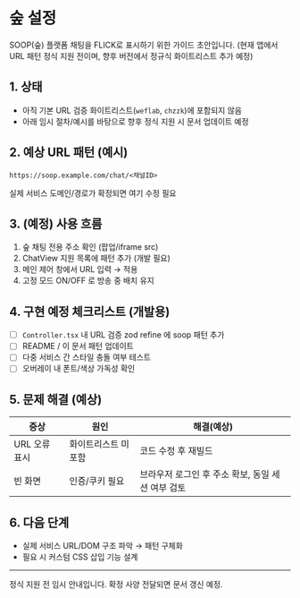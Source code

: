 # 숲 설정

SOOP(숲) 플랫폼 채팅을 FLICK로 표시하기 위한 가이드 초안입니다. (현재 앱에서 URL 패턴 정식 지원 전이며, 향후 버전에서 정규식 화이트리스트 추가 예정)

## 1. 상태
- 아직 기본 URL 검증 화이트리스트(`weflab`, `chzzk`)에 포함되지 않음
- 아래 임시 절차/예시를 바탕으로 향후 정식 지원 시 문서 업데이트 예정

## 2. 예상 URL 패턴 (예시)
```
https://soop.example.com/chat/<채널ID>
```
실제 서비스 도메인/경로가 확정되면 여기 수정 필요

## 3. (예정) 사용 흐름
1. 숲 채팅 전용 주소 확인 (팝업/iframe src)
2. ChatView 지원 목록에 패턴 추가 (개발 필요)
3. 메인 제어 창에서 URL 입력 → 적용
4. 고정 모드 ON/OFF 로 방송 중 배치 유지

## 4. 구현 예정 체크리스트 (개발용)
- [ ] `Controller.tsx` 내 URL 검증 zod refine 에 soop 패턴 추가
- [ ] README / 이 문서 패턴 업데이트
- [ ] 다중 서비스 간 스타일 충돌 여부 테스트
- [ ] 오버레이 내 폰트/색상 가독성 확인

## 5. 문제 해결 (예상)
| 증상 | 원인 | 해결(예상) |
|------|------|-----------|
| URL 오류 표시 | 화이트리스트 미포함 | 코드 수정 후 재빌드 |
| 빈 화면 | 인증/쿠키 필요 | 브라우저 로그인 후 주소 확보, 동일 세션 여부 검토 |

## 6. 다음 단계
- 실제 서비스 URL/DOM 구조 파악 → 패턴 구체화
- 필요 시 커스텀 CSS 삽입 기능 설계

---
정식 지원 전 임시 안내입니다. 확정 사양 전달되면 문서 갱신 예정.